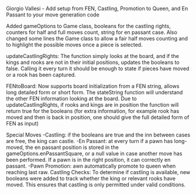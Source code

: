 Giorgio Vallesi - Add setup from FEN, Castling, Promotion to Queen, and En Passant to your move generation code

Added gameOptions to Game class, booleans for the castling rights, counters for half and full moves count, string for en passant case. Also changed some lines the Game class to allow a fair half moves counting and to highlight the possible moves once a piece is selected.

updateCastlingRights: The function simply looks at the board, and if the kings and rooks are not in their initial positions, updates the booleans to false. Calling it every turn it should be enough to state if pieces have moved or a rook has been captured.

FENtoBoard: Now supports board initialization from a FEN string, allows long detailed form or short form. The stateString function will understand the other FEN information looking at the board. Due to updateCastlingRights, if rooks and kings are in position the function will return true for the booleans (for extra information, for example rook has moved and then is back in position, one should give the full detailed form of FEN as input)

Special Moves
-Castling: if the booleans are true and the inn between cases are free, the king can castle.
-En Passant: at every turn if a pawn has long-moved, the en passant position is stored in the gameOptions.enPassantSquare, or a null value in case another move has been performed. If a pawn is in the right position, it can correctly en passant.
-Pawn Promotion: awn automatically promote to queen when reaching last raw.
Castling Checks: To determine if castling is available, new booleans were added to track whether the king or relevant rooks have moved. This ensures that castling is only permitted under valid conditions.
